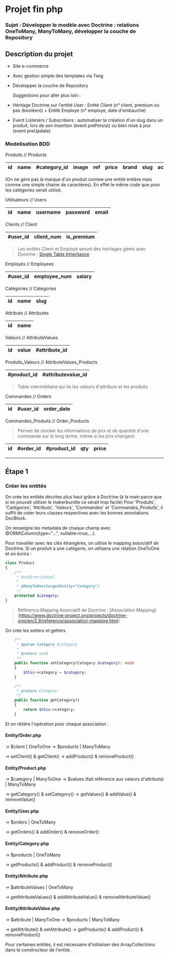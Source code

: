 # Projet fin php

### Sujet : Développer le modèle avec Doctrine : relations OneToMany, ManyToMany, développer la couche de Repository

## Description du projet

- Site e-commerce
- Avec gestion simple des templates via Twig
- Développer la couche de Repository

  Suggestions pour aller plus loin :
- Héritage Doctrine sur l'entité User : Entité Client (n° client, premium ou pas (booléen)) + Entité Employe (n° employe, date d'embauche)
- Event Listeners / Subscribers : automatiser la création d'un slug dans un produit, lors de son insertion (event prePersist) ou bien mise à jour (event preUpdate)

### Modelisation BDD

Produits // Products

| id  | name     | #category_id | image | ref | price | brand | slug | active |
| --- |:--------:| ------------:| ----- | --- |:-----:| ----- | ---- | ------ |

(On ne gère pas la marque d'un produit comme une entité entière mais comme une simple chaine de caractères). En effet le même code que pour les catégories serait utilisé.

Utilisateurs // Users

| id  | name    | username | password | email |
| --- |:-------:| -------- | -------- | ----- |

Clients // Client

| #user_id | client_num | is_premium |
| -------- | ---------- | ---------- |

> Les entités Client et Employé seront des héritages gérés avec Doctrine : [Single Table Inheritance](https://www.doctrine-project.org/projects/doctrine-orm/en/2.9/reference/inheritance-mapping.html#single-table-inheritance)

Employés // Employees

| #user_id  | employee_num | salary |
| -------- | ------------ | ------ |

Catégories // Categories

| id  | name    | slug |
| --- |:-------:| ----:|

Attributs // Attributes

| id  | name    |
| --- |:-------:|

Valeurs // AttributeValues

| id  | value  | #attribute_id |
| --- |:------:| ------------- |

Produits_Valeurs // AttributeValues_Products

| #product_id | #attributevalue_id |
| ----------- | ------------------ |
> Table intermédiaire qui lie les valeurs d'attributs et les produits

Commandes // Orders

| id  | #user_id | order_date |
| --- | -------- | ---- |

Commandes_Produits // Order_Products  
> Permet de stocker les informations de prix et de quantité d'une commande sur le long terme, même si les prix changent.

| id  | #order_id | #product_id | qty | price |
| --- | --------- | ----------- | --- | ----- |


---

Étape 1
------
### Créer les entités 

On crée les entités décrites plus haut grâce à Doctrine (à la main parce que si on pouvait utiliser le makerbundle ce serait trop facile)
Pour 'Produits', 'Catégories', 'Attributs', 'Valeurs', 'Commandes' et 'Commandes_Produits', il suffit de créer leurs classes respectives avec les bonnes annotations DocBlock.

On renseigne les metadata de chaque champ avec @ORM\Column(type="...", nullable=true,...).

Pour travailler avec les clés étrangères, on utilise le mapping associatif de Doctrine.
Si un produit a une catégorie, on utilisera une relation OneToOne et on écrira :

````php
class Product
{
    /**
     * Unidirectionnel
     *
     * @ManyToOne(targetEntity="Category")
     */
    protected $category;
}
````
> Référence Mapping Associatif de Doctrine : [Association Mapping] (https://www.doctrine-project.org/projects/doctrine-orm/en/2.9/reference/association-mapping.html)

On crée les setters et getters

````php
    /**
     * @param Category $category
     *
     * @return void
     */
    public function setCategory(Category $category): void
    {
        $this->category = $category;
    }

    /**
     * @return Category
     */
    public function getCategory()
    {
        return $this->category;
    }
````

Et on réitère l'opération pour chaque association :
#### Entity/Order.php
-> $client | OneToOne
-> $products | ManyToMany

-> setClient() & getClient()
-> addProduct() & removeProduct()

#### Entity/Product.php
-> $category | ManyToOne
-> $values (fait référence aux valeurs d'attributs) | ManyToMany

-> getCategory() & setCategory()
-> getValues() & addValue() & removeValue()

#### Entity/User.php
-> $orders | OneToMany

-> getOrders() & addOrder() & removeOrder()

#### Entity/Category.php
-> $products | OneToMany

-> getProducts() & addProduct() & removeProduct()

#### Entity/Attribute.php
-> $attributeValues | OneToMany

-> getAttributeValues() & addAttributeValue() & removeAttributeValue()

#### Entity/AttributeValue.php
-> $attribute | ManyToOne
-> $products | ManyToMany

-> getAttribute() & setAttribute()
-> getProducts() & addProduct() & removeProduct()

Pour certaines entités, il est nécessaire d'initialiser des ArrayCollections dans le constructeur de l'entité.






